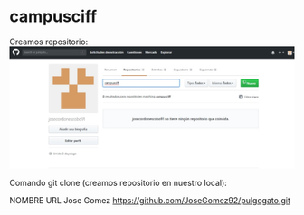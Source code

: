# campusciff
Creamos repositorio:
![texto cualquiera por si no carga la imagen](imagenes/1.jpg)

Comando git clone (creamos repositorio en nuestro local):

NOMBRE
URL
Jose Gomez
https://github.com/JoseGomez92/pulgogato.git





